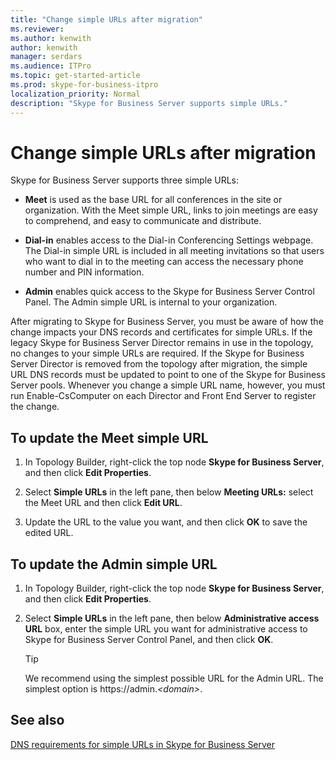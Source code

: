 ```yaml
---
title: "Change simple URLs after migration"
ms.reviewer: 
ms.author: kenwith
author: kenwith
manager: serdars
ms.audience: ITPro
ms.topic: get-started-article
ms.prod: skype-for-business-itpro
localization_priority: Normal
description: "Skype for Business Server supports simple URLs."
---
```


# Change simple URLs after migration

Skype for Business Server supports three simple URLs:
  
- **Meet** is used as the base URL for all conferences in the site or organization. With the Meet simple URL, links to join meetings are easy to comprehend, and easy to communicate and distribute. 
    
- **Dial-in** enables access to the Dial-in Conferencing Settings webpage. The Dial-in simple URL is included in all meeting invitations so that users who want to dial in to the meeting can access the necessary phone number and PIN information. 
    
- **Admin** enables quick access to the Skype for Business Server Control Panel. The Admin simple URL is internal to your organization. 
    
After migrating to Skype for Business Server, you must be aware of how the change impacts your DNS records and certificates for simple URLs. If the legacy Skype for Business Server Director remains in use in the topology, no changes to your simple URLs are required. If the Skype for Business Server Director is removed from the topology after migration, the simple URL DNS records must be updated to point to one of the Skype for Business Server pools. Whenever you change a simple URL name, however, you must run Enable-CsComputer on each Director and Front End Server to register the change.

## To update the Meet simple URL

1. In Topology Builder, right-click the top node **Skype for Business Server**, and then click **Edit Properties**.
    
2. Select **Simple URLs** in the left pane, then below **Meeting URLs:** select the Meet URL and then click **Edit URL**.
    
3. Update the URL to the value you want, and then click **OK** to save the edited URL. 
    
## To update the Admin simple URL

1. In Topology Builder, right-click the top node **Skype for Business Server**, and then click **Edit Properties**.
    
2. Select **Simple URLs** in the left pane, then below **Administrative access URL** box, enter the simple URL you want for administrative access to Skype for Business Server Control Panel, and then click **OK**.
    
   > [!TIP]
   > We recommend using the simplest possible URL for the Admin URL. The simplest option is https://admin.<em>\<domain\></em>. 
  
## See also

[DNS requirements for simple URLs in Skype for Business Server](../../SfbServer/plan-your-deployment/network-requirements/simple-urls.md)
